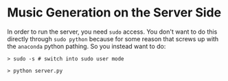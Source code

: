 # Music Generation on the Server Side

In order to run the server, you need `sudo` access. You don't want to do 
this directly through `sudo python` because for some reason that screws
up with the `anaconda` python pathing. So you instead want to do:

```
> sudo -s # switch into sudo user mode

> python server.py
```
